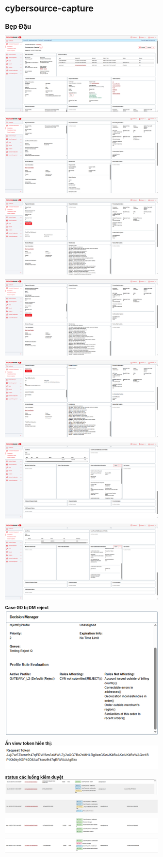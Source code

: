 # cybersource-capture
## Bẹp Đậu

![Example Image](images/image(1).png)

![Example Image](images/image(2).png)

![Example Image](images/image(3).png)

![Example Image](images/image(4).png)

![Example Image](images/image(5).png)

![Example Image](images/image(6).png)

![Example Image](images/image(7).png)

**Case GD bị DM reject**
![Example Image](images/image(8).png)

**Ấn view token hiển thị:**
![Example Image](images/image(9).png)

**status các luồng kiểm duyệt**
![Example Image](images/image(10).png)

![Example Image](images/image(11).png)

![Example Image](images/image(12).png)

![Example Image](images/image(13).png)